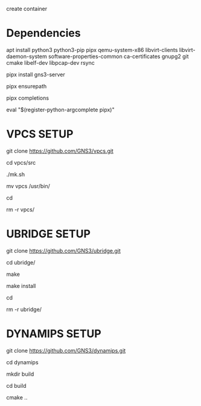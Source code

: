 create container

# Dependencies

apt install python3 python3-pip pipx qemu-system-x86 libvirt-clients libvirt-daemon-system software-properties-common ca-certificates gnupg2 git cmake libelf-dev libpcap-dev rsync

pipx install gns3-server

pipx ensurepath

pipx completions

eval "$(register-python-argcomplete pipx)"

# VPCS SETUP

git clone https://github.com/GNS3/vpcs.git

cd vpcs/src

./mk.sh

mv vpcs /usr/bin/

cd

rm -r vpcs/

# UBRIDGE SETUP

git clone https://github.com/GNS3/ubridge.git

cd ubridge/

make

make install

cd

rm -r ubridge/

# DYNAMIPS SETUP

git clone https://github.com/GNS3/dynamips.git

cd dynamips

mkdir build

cd build

cmake ..